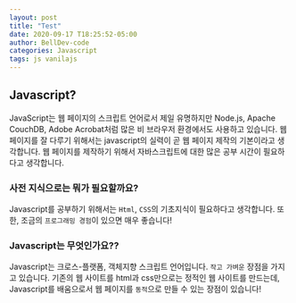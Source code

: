 ```yaml
---
layout: post
title: "Test"
date: 2020-09-17 T18:25:52-05:00
author: BellDev-code
categories: Javascript
tags: js vanilajs
---
```


## Javascript?

JavaScript는 웹 페이지의 스크립트 언어로서 제일 유명하지만 Node.js, Apache CouchDB, Adobe Acrobat처럼 많은 비 브라우저 환경에서도 사용하고 있습니다. 웹 페이지를 잘 다루기 위해서는 javascript의 실력이 곧 웹 페이지 제작의 기본이라고 생각합니다. 웹 페이지를 제작하기 위해서 자바스크립트에 대한 많은 공부 시간이 필요하다고 생각합니다.

### 사전 지식으로는 뭐가 필요할까요?

Javascript를 공부하기 위해서는 `Html`, `CSS`의 기초지식이 필요하다고 생각합니다.
또한, 조금의 `프로그래밍 경험`이 있으면 매우 좋습니다!

### Javascript는 무엇인가요??

Javascript는 크로스-플랫폼, 객체지향 스크립트 언어입니다. `작고 가벼운` 장점을 가지고 있습니다.
기존의 웹 사이트를 html과 css만으로는 정적인 웹 사이트를 만드는데, Javascript를 배움으로서 웹
페이지를 `동적`으로 만들 수 있는 장점이 있습니다!
